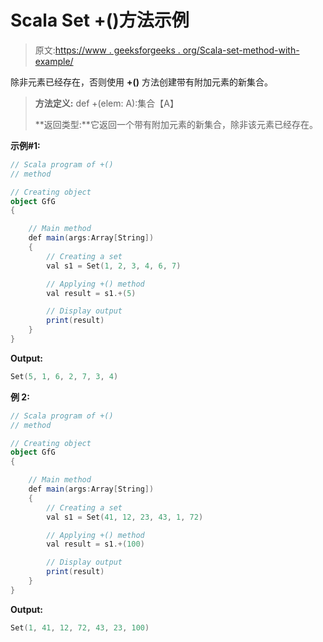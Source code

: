 # Scala Set +()方法示例

> 原文:[https://www . geeksforgeeks . org/Scala-set-method-with-example/](https://www.geeksforgeeks.org/scala-set-method-with-example/)

除非元素已经存在，否则使用 **+()** 方法创建带有附加元素的新集合。

> **方法定义:** def +(elem: A):集合【A】
> 
> **返回类型:**它返回一个带有附加元素的新集合，除非该元素已经存在。

**示例#1:**

```scala
// Scala program of +() 
// method 

// Creating object 
object GfG 
{ 

    // Main method 
    def main(args:Array[String]) 
    { 
        // Creating a set 
        val s1 = Set(1, 2, 3, 4, 6, 7) 

        // Applying +() method 
        val result = s1.+(5)

        // Display output
        print(result)    
    } 
} 
```

**Output:**

```scala
Set(5, 1, 6, 2, 7, 3, 4)

```

**例 2:**

```scala
// Scala program of +() 
// method 

// Creating object 
object GfG 
{ 

    // Main method 
    def main(args:Array[String]) 
    { 
        // Creating a set 
        val s1 = Set(41, 12, 23, 43, 1, 72) 

        // Applying +() method 
        val result = s1.+(100)

        // Display output
        print(result)    
    } 
} 
```

**Output:**

```scala
Set(1, 41, 12, 72, 43, 23, 100)

```